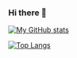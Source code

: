 ### Hi there 👋

[![My GitHub stats](https://github-readme-stats.vercel.app/api?username=ngnma)](https://github.com/anuraghazra/github-readme-stats)

[![Top Langs](https://github-readme-stats.vercel.app/api/top-langs/?username=ngnma)](https://github.com/anuraghazra/github-readme-stats)

<!--
**ngnma/ngnma** is a ✨ _special_ ✨ repository because its `README.md` (this file) appears on your GitHub profile.

Here are some ideas to get you started:

- 🔭 I’m currently working on ...
- 🌱 I’m currently learning ...
- 👯 I’m looking to collaborate on ...
- 🤔 I’m looking for help with ...
- 💬 Ask me about ...
- 📫 How to reach me: ...
- 😄 Pronouns: ...
- ⚡ Fun fact: ...
-->
